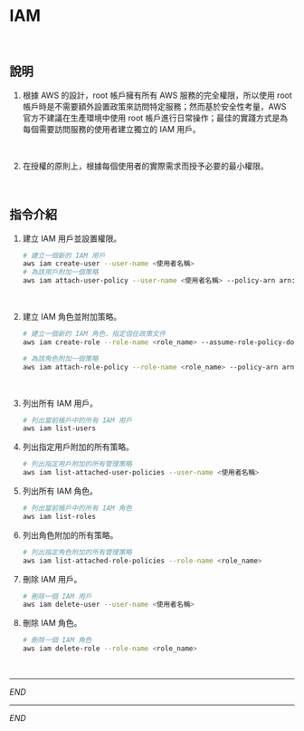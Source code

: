 # IAM

<br>

## 說明

1. 根據 AWS 的設計，root 帳戶擁有所有 AWS 服務的完全權限，所以使用 root 帳戶時是不需要額外設置政策來訪問特定服務；然而基於安全性考量，AWS 官方不建議在生產環境中使用 root 帳戶進行日常操作；最佳的實踐方式是為每個需要訪問服務的使用者建立獨立的 IAM 用戶。

<br>

2. 在授權的原則上，根據每個使用者的實際需求而授予必要的最小權限。

<br>

## 指令介紹

1. 建立 IAM 用戶並設置權限。

    ```bash
    # 建立一個新的 IAM 用戶
    aws iam create-user --user-name <使用者名稱>
    # 為該用戶附加一個策略
    aws iam attach-user-policy --user-name <使用者名稱> --policy-arn arn:aws:iam::aws:policy/<policy_name>
    ```

<br>

2. 建立 IAM 角色並附加策略。

    ```bash
    # 建立一個新的 IAM 角色，指定信任政策文件
    aws iam create-role --role-name <role_name> --assume-role-policy-document file://trust-policy.json

    # 為該角色附加一個策略
    aws iam attach-role-policy --role-name <role_name> --policy-arn arn:aws:iam::aws:policy/<policy_name>
    ```

<br>

3. 列出所有 IAM 用戶。

    ```bash
    # 列出當前帳戶中的所有 IAM 用戶
    aws iam list-users
    ```

4. 列出指定用戶附加的所有策略。

    ```bash
    # 列出指定用戶附加的所有管理策略
    aws iam list-attached-user-policies --user-name <使用者名稱>
    ```

5. 列出所有 IAM 角色。

    ```bash
    # 列出當前帳戶中的所有 IAM 角色
    aws iam list-roles
    ```

6. 列出角色附加的所有策略。

    ```bash
    # 列出指定角色附加的所有管理策略
    aws iam list-attached-role-policies --role-name <role_name>
    ```

7. 刪除 IAM 用戶。

    ```bash
    # 刪除一個 IAM 用戶
    aws iam delete-user --user-name <使用者名稱>
    ```

8. 刪除 IAM 角色。

    ```bash
    # 刪除一個 IAM 角色
    aws iam delete-role --role-name <role_name>
    ```

<br>

___

_END_


___

_END_